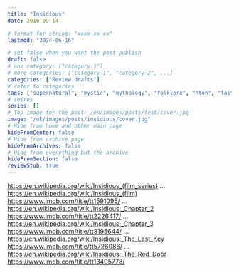 ```yaml
---
title: "Insidious"
date: 2010-09-14

# format for string: "xxxx-xx-xx"
lastmod: "2024-06-16"

# set false when you want the post publish
draft: false
# one category: ["category-1"]
# more categories: ["category-1", "category-2", ...]
categories: ["Review drafts"]
# refer to categories
tags: ["supernatural", "mystic", "mythology", "folklore", "hton", "faith", "gnosis", "spiritism", "madness", "necro fetishism", "james wan"]
# seires
series: []
# Top image for the post: /en/images/posts/test/cover.jpg
image: "/uk/images/posts/insidious/cover.jpg"
# Hide from home and other main page
hideFromCenter: false
# Hide from archive page
hideFromArchives: false
# Hide from everything but the archive
hideFromSection: false
reviewStub: true
---
```

https://en.wikipedia.org/wiki/Insidious_(film_series)
...
https://en.wikipedia.org/wiki/Insidious_(film)
https://www.imdb.com/title/tt1591095/
...
https://en.wikipedia.org/wiki/Insidious:_Chapter_2
https://www.imdb.com/title/tt2226417/
...
https://en.wikipedia.org/wiki/Insidious:_Chapter_3
https://www.imdb.com/title/tt3195644/
...
https://en.wikipedia.org/wiki/Insidious:_The_Last_Key
https://www.imdb.com/title/tt5726086/
...
https://en.wikipedia.org/wiki/Insidious:_The_Red_Door
https://www.imdb.com/title/tt13405778/
<!--more-->
